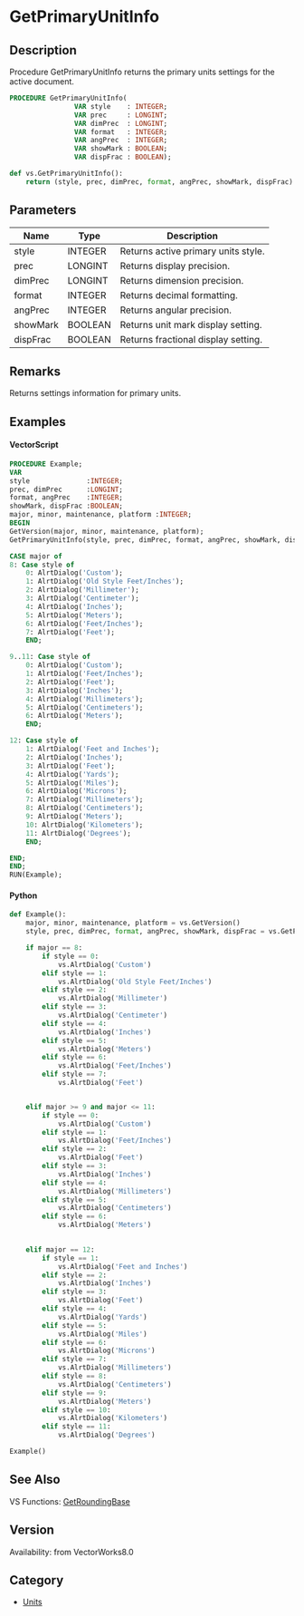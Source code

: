# GetPrimaryUnitInfo

## Description
Procedure GetPrimaryUnitInfo returns the primary units settings for the active document.

```pascal
PROCEDURE GetPrimaryUnitInfo(
				VAR style    : INTEGER;
				VAR prec     : LONGINT;
				VAR dimPrec  : LONGINT;
				VAR format   : INTEGER;
				VAR angPrec  : INTEGER;
				VAR showMark : BOOLEAN;
				VAR dispFrac : BOOLEAN);
```

```python
def vs.GetPrimaryUnitInfo():
    return (style, prec, dimPrec, format, angPrec, showMark, dispFrac)
```

## Parameters
|Name|Type|Description|
|---|---|---|
|style|INTEGER|Returns active primary units style.|
|prec|LONGINT|Returns display precision.|
|dimPrec|LONGINT|Returns dimension precision.|
|format|INTEGER|Returns decimal formatting.|
|angPrec|INTEGER|Returns angular precision.|
|showMark|BOOLEAN|Returns unit mark display setting.|
|dispFrac|BOOLEAN|Returns fractional display setting.|

## Remarks
Returns settings information for primary units.

## Examples
#### VectorScript ####
```pascal
PROCEDURE Example;
VAR
style              :INTEGER;
prec, dimPrec      :LONGINT;
format, angPrec    :INTEGER;
showMark, dispFrac :BOOLEAN;
major, minor, maintenance, platform :INTEGER;
BEGIN
GetVersion(major, minor, maintenance, platform);
GetPrimaryUnitInfo(style, prec, dimPrec, format, angPrec, showMark, dispFrac);

CASE major of
8: Case style of
    0: AlrtDialog('Custom');
    1: AlrtDialog('Old Style Feet/Inches');
    2: AlrtDialog('Millimeter');
    3: AlrtDialog('Centimeter');
    4: AlrtDialog('Inches');
    5: AlrtDialog('Meters');
    6: AlrtDialog('Feet/Inches');
    7: AlrtDialog('Feet');
    END;

9..11: Case style of
    0: AlrtDialog('Custom');
    1: AlrtDialog('Feet/Inches');
    2: AlrtDialog('Feet');
    3: AlrtDialog('Inches');
    4: AlrtDialog('Millimeters');
    5: AlrtDialog('Centimeters');
    6: AlrtDialog('Meters');
    END;

12: Case style of
    1: AlrtDialog('Feet and Inches');
    2: AlrtDialog('Inches');
    3: AlrtDialog('Feet');
    4: AlrtDialog('Yards');
    5: AlrtDialog('Miles');
    6: AlrtDialog('Microns');
    7: AlrtDialog('Millimeters');
    8: AlrtDialog('Centimeters');
    9: AlrtDialog('Meters');
    10: AlrtDialog('Kilometers');
    11: AlrtDialog('Degrees');
    END;

END;
END; 
RUN(Example);
```
#### Python ####
```python
def Example():
	major, minor, maintenance, platform = vs.GetVersion()
	style, prec, dimPrec, format, angPrec, showMark, dispFrac = vs.GetPrimaryUnitInfo()

	if major == 8:	
		if style == 0: 
			vs.AlrtDialog('Custom')
		elif style == 1: 
			vs.AlrtDialog('Old Style Feet/Inches')
		elif style == 2: 
			vs.AlrtDialog('Millimeter')
		elif style == 3: 
			vs.AlrtDialog('Centimeter')
		elif style == 4: 
			vs.AlrtDialog('Inches')
		elif style == 5: 
			vs.AlrtDialog('Meters')
		elif style == 6: 
			vs.AlrtDialog('Feet/Inches')
		elif style == 7: 
			vs.AlrtDialog('Feet')


	elif major >= 9 and major <= 11:
		if style == 0:  
			vs.AlrtDialog('Custom')
		elif style == 1: 
			vs.AlrtDialog('Feet/Inches')
		elif style == 2: 
			vs.AlrtDialog('Feet')
		elif style == 3: 
			vs.AlrtDialog('Inches')
		elif style == 4: 
			vs.AlrtDialog('Millimeters')
		elif style == 5: 
			vs.AlrtDialog('Centimeters')
		elif style == 6: 
			vs.AlrtDialog('Meters')
	

	elif major == 12: 
		if style == 1:
			vs.AlrtDialog('Feet and Inches')
		elif style == 2: 
			vs.AlrtDialog('Inches')
		elif style == 3: 
			vs.AlrtDialog('Feet')
		elif style == 4: 
			vs.AlrtDialog('Yards')
		elif style == 5: 
			vs.AlrtDialog('Miles')
		elif style == 6: 
			vs.AlrtDialog('Microns')
		elif style == 7: 
			vs.AlrtDialog('Millimeters')
		elif style == 8: 
			vs.AlrtDialog('Centimeters')
		elif style == 9: 
			vs.AlrtDialog('Meters')
		elif style == 10: 
			vs.AlrtDialog('Kilometers')
		elif style == 11: 
			vs.AlrtDialog('Degrees')

Example()
```

## See Also
VS Functions:
[GetRoundingBase](GetRoundingBase.md)

## Version
Availability: from VectorWorks8.0

## Category
* [Units](../Categories/Units.md)
